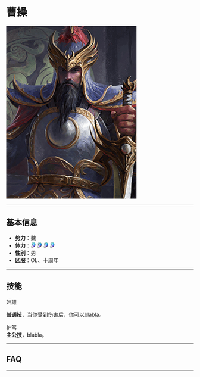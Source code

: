 # 曹操

![曹操](../assets/曹操.jpg)

---

## 基本信息

- **势力**：<span class="wei">魏</span>
- **体力**：![魏勾玉](../assets/魏勾玉.png) ![魏勾玉](../assets/魏勾玉.png) ![魏勾玉](../assets/魏勾玉.png) ![魏勾玉](../assets/魏勾玉.png)
- **性别**：男  
- **区服**：OL、十周年


---

## 技能

<div class="weiskill">奸雄</div>

<strong>普通技</strong>，当你受到伤害后，你可以blabla。


<div class="weiskill">护驾</div>
<strong>主公技</strong>，blabla。


---

## FAQ


---
